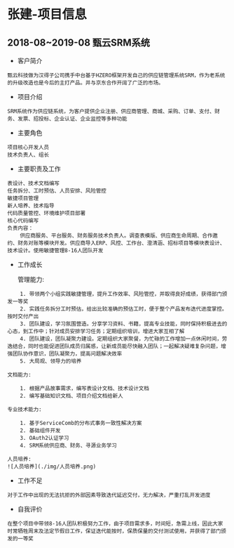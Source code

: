 # 张建-项目信息

## 2018-08~2019-08 甄云SRM系统

- 客户简介
```
甄云科技做为汉得子公司携手中台基于HZERO框架开发自己的供应链管理系统SRM，作为老系统的升级改造也是今后的主打产品。并与京东合作开阔了广泛的市场。
```

- 项目介绍
```
SRM系统作为供应链系统，为客户提供企业注册、供应商管理、商城、采购、订单、支付、财务、发票、招投标、企业认证、企业监控等多种功能
```

- 主要角色
```
项目核心开发人员
技术负责人、组长
```

- 主要职责及工作
```
表设计、技术文档编写
任务拆分、工时预估、人员安排、风险管控
敏捷项目管理
新人培养、技术指导
代码质量管控、环境维护项目部署
核心代码编写
负责内容：
    供应商服务、平台服务、财务服务技术负责人。调查表模版、供应商生命周期、合作邀约、财务对账等模块开发。供应商导入ERP、风控、工作台、澄清涵、招标项目等模块表设计、技术设计。使用敏捷管理8-16人团队开发
```

- 工作成长

    管理能力:
```
    1. 带领两个小组实践敏捷管理，提升工作效率、风险管控，并取得良好成绩，获得部门颁发一等奖
    2. 实践任务拆分工时预估，给出比较准确的预估工时，便于整个产品发布迭代进度掌控。按时交付产出
    3. 团队建设，学习氛围营造。分享学习资料、书籍，提高专业技能，同时保持积极进去的心态，到工作中；针对成员安排学习任务；定期组织培训，增进大家互相了解
    4. 团队建设，团队凝聚力建设。定期组织大家聚餐，为忙碌的工作增加一点休闲时间，劳逸结合，同时也能促进团队成员归属感，让新成员能尽快融入团队；一起解决疑难复杂问题，增强团队协作意识，团队凝聚力，提高问题解决效率
    5. 大局观、领导力的培养
```
    文档能力:
```
    1. 根据产品故事需求，编写表设计文档、技术设计文档
    2. 编写基础知识文档、项目介绍文档给新人
```
    专业技术能力:
```
    1. 基于ServiceComb的分布式事务一致性解决方案
    2. 基础组件开发
    3. OAuth2认证学习
    4. SRM系统供应商、财务、寻源业务学习
```
    人员培养:
    ![人员培养](./img/人员培养.png)

- 工作不足

```
对于工作中出现的无法抗拒的外部因素导致迭代延迟交付，无力解决，严重打乱开发进度
```

- 自我评价

```
在整个项目中带领8-16人团队积极努力工作，由于项目需求多，时间短，急需上线，因此大家时常牺牲周末及法定节假日工作，保证迭代能按时，保质保量的交付测试使用，并获得了部门颁发的一等奖
```